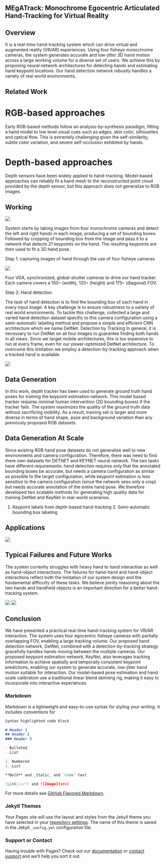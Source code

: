 ## MEgATrack: Monochrome Egocentric Articulated Hand-Tracking for Virtual Reality

## Overview

It is a real-time hand-tracking system which can drive virtual and augmented reality (VR/AR) experiences. Using four fisheye monochrome cameras, the system generates accurate and low-jitter 3D hand motion across a large working volume for a diverse set of users. We achieve this by proposing neural network architectures for detecting hands and estimating hand keypoint locations. Our hand detection network robustly handles a variety of real world environments.

## Related Work
# RGB-based approaches
Early RGB-based methods follow an analysis-by-synthesis paradigm, fitting a hand model to low level visual cues such as edges, skin color, silhouettes and optical flow. This is extremely challenging given the self-similarity, subtle color variation, and severe self-occlusion exhibited by hands.

# Depth-based approaches
Depth sensors have been widely applied to hand-tracking. Model-based approaches can reliably fit a hand mesh to the reconstructed point cloud provided by the depth sensor, but this approach does not generalize to RGB images.

## Working

![](images/fig3.PNG)

System starts by taking images from four monochrome cameras and detect the left and right hands in each image, producing a set of bounding boxes. Followed by cropping of bounding box from the image and pass it to a network that detects 21 keypoints on the hand. The resulting keypoints are then used to fit a 3D hand pose.

Step 1: capturing images of hand through the use of four fisheye cameras 

![](images/fig9.JPG)

Four VGA, synchronized, global-shutter cameras to drive our hand tracker. Each camera covers a 150◦ (width), 120◦ (height) and 175◦ (diagonal) FOV.

Step 2: Hand detection

The task of hand detection is to find the bounding box of each hand in every input image. A key challenge is to ensure robustness to a variety of real world environments. To tackle this challenge, collected a large and varied hand detection dataset specific to this camera configuration using a semi-automatic labeling method and propose a simple and efficient CNN architecture which we name DetNet.
Detection by Tracking
In general, it is necessary to run DetNet on all four images to guarantee finding both hands in all views. Since we target mobile architectures, this is too expensive to run at every frame, even for our power-optimized DetNet architecture. To overcome this limitation we employ a detection-by-tracking approach when a tracked hand is available.

![](images/fig10.PNG)

## Data Generation
In this work, depth tracker has been used to generate ground truth hand poses for training the keypoint estimation network. This model based tracker requires minimal human intervention (2D bounding boxes) if the tracker fails. The system maximizes the quality of the ground truth data without sacrificing mobility. As a result, training set is larger and more diverse in terms of hand shape, pose and background variation than any previously proposed RGB datasets.
## Data Generation At Scale
Since existing RGB hand pose datasets do not generalise well to new environments and camera configuration. Therefore, there was need to find there own datasets for DETNET and KEYNET neural network. The two tasks have different requirements: hand detection requires only that the annotated bounding boxes be accurate, but needs a camera configuration as similar as possible to the target configuration, while keypoint estimation is less sensitive to the camera configuration (since the network sees only a crop) but needs accurate annotation of the entire hand pose. We therefore developed two scalable methods for generating high quality data for training DetNet and KeyNet in real-world scenarios.
1. Keypoint labels from depth-based hand-tracking 2. Semi-automatic bounding box labeling
## Applications

![](images/appl.PNG)

## Typical Failures and Future Works

The system currenlty struggles with heavy hand to hand interaction as well as hand-object interactions. The failures for hand-hand and hand-object interactions reflect both the limitation of our system design and the fundamental difficulty of these tasks. We believe jointly reasoning about the two hands and handheld objects is an important direction for a better hand-tracking system.

![](images/fig%20%1.PNG)
![](images/fig2.PNG)

## Conclusion

We have presented a practical real-time hand-tracking system for VR/AR interaction. The system uses four egocentric fisheye cameras with partially overlapping FOV, enabling a large tracking volume. Our proposed hand detection network, DetNet, combined with a detection-by-tracking strategy gracefully handles hands moving between the multiple cameras. Our proposed keypoint estimation network, KeyNet, also leverages tracking information to achieve spatially and temporally consistent keypoint predictions, enabling our system to generate accurate, low-jitter hand motion suitable for interaction. Our model-based pose estimation and hand scale calibration use a traditional linear blend skinning rig, making it easy to incorporate into interactive experiences.

### Markdown

Markdown is a lightweight and easy-to-use syntax for styling your writing. It includes conventions for

```markdown
Syntax highlighted code block

# Header 1
## Header 2
### Header 3

- Bulleted
- List

1. Numbered
2. List

**Bold** and _Italic_ and `Code` text

[Link](url) and ![Image](src)
```

For more details see [GitHub Flavored Markdown](https://guides.github.com/features/mastering-markdown/).

### Jekyll Themes

Your Pages site will use the layout and styles from the Jekyll theme you have selected in your [repository settings](https://github.com/VaishnaveeSharma/VR-Presentation-MEgATrack/settings). The name of this theme is saved in the Jekyll `_config.yml` configuration file.

### Support or Contact

Having trouble with Pages? Check out our [documentation](https://docs.github.com/categories/github-pages-basics/) or [contact support](https://github.com/contact) and we’ll help you sort it out.
